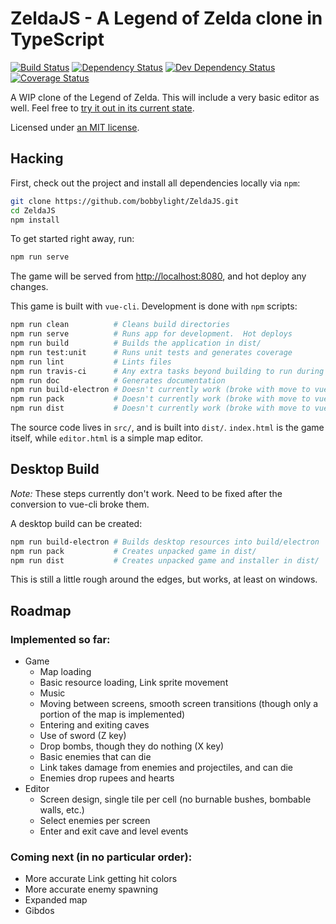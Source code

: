 # ZeldaJS - A Legend of Zelda clone in TypeScript
[![Build Status](https://travis-ci.org/bobbylight/ZeldaJS.svg?branch=master)](https://travis-ci.org/bobbylight/ZeldaJS)
[![Dependency Status](https://img.shields.io/david/bobbylight/ZeldaJS.svg)](https://david-dm.org/bobbylight/ZeldaJS)
[![Dev Dependency Status](https://img.shields.io/david/dev/bobbylight/ZeldaJS.svg)](https://david-dm.org/bobbylight/ZeldaJS?type=dev)
[![Coverage Status](https://coveralls.io/repos/github/bobbylight/ZeldaJS/badge.svg?branch=master)](https://coveralls.io/github/bobbylight/ZeldaJS?branch=master)

A WIP clone of the Legend of Zelda.  This will include a very basic editor as well.
Feel free to [try it out in its current state](http://bobbylight.github.io/ZeldaJS/).

Licensed under [an MIT license](LICENSE.txt).

## Hacking
First, check out the project and install all dependencies locally via `npm`:

```bash
git clone https://github.com/bobbylight/ZeldaJS.git
cd ZeldaJS
npm install
```

To get started right away, run:

```bash
npm run serve
```

The game will be served from [http://localhost:8080](), and hot deploy any changes.

This game is built with `vue-cli`.  Development is done with `npm` scripts:

```bash
npm run clean          # Cleans build directories
npm run serve          # Runs app for development.  Hot deploys
npm run build          # Builds the application in dist/
npm run test:unit      # Runs unit tests and generates coverage
npm run lint           # Lints files
npm run travis-ci      # Any extra tasks beyond building to run during CI
npm run doc            # Generates documentation
npm run build-electron # Doesn't currently work (broke with move to vue-cli)
npm run pack           # Doesn't currently work (broke with move to vue-cli)
npm run dist           # Doesn't currently work (broke with move to vue-cli)
```

The source code lives in `src/`, and is built into `dist/`.
`index.html` is the game itself, while `editor.html` is a simple map editor.

## Desktop Build
*Note:* These steps currently don't work.  Need to be fixed after the conversion
to vue-cli broke them.

A desktop build can be created:

```bash
npm run build-electron # Builds desktop resources into build/electron
npm run pack           # Creates unpacked game in dist/
npm run dist           # Creates unpacked game and installer in dist/
```

This is still a little rough around the edges, but works, at least on windows.

## Roadmap

### Implemented so far:

* Game
  - Map loading
  - Basic resource loading, Link sprite movement
  - Music
  - Moving between screens, smooth screen transitions (though only a portion of the map is implemented)
  - Entering and exiting caves
  - Use of sword (Z key)
  - Drop bombs, though they do nothing (X key)
  - Basic enemies that can die
  - Link takes damage from enemies and projectiles, and can die
  - Enemies drop rupees and hearts
* Editor
  - Screen design, single tile per cell (no burnable bushes, bombable walls, etc.)
  - Select enemies per screen
  - Enter and exit cave and level events

### Coming next (in no particular order):

* More accurate Link getting hit colors
* More accurate enemy spawning
* Expanded map
* Gibdos
